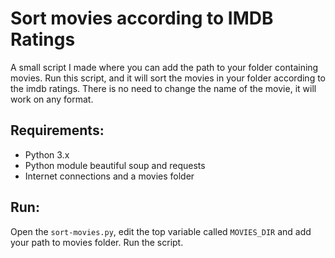 # Sort movies according to IMDB Ratings


A small script I made where you can add the path to your folder 
containing movies. Run this script, and it will sort
the movies in your folder according to the imdb ratings.
There is no need to change the name of the movie, it will
work on any format.

## Requirements:
- Python 3.x
- Python module beautiful soup and requests
- Internet connections and a movies folder

## Run:
 
Open the `sort-movies.py`, edit the top variable called
`MOVIES_DIR` and add your path to movies folder.
Run the script.

